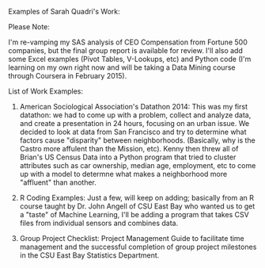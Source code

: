 Examples of Sarah Quadri's Work:

Please Note: 

I'm re-vamping my SAS analysis of CEO Compensation from Fortune 500 companies, but the final group report is available for review.  I'll also add some Excel examples (Pivot Tables, V-Lookups, etc) and Python code (I'm learning on my own right now and will be taking a Data Mining course through Coursera in February 2015).

List of Work Examples:

1. American Sociological Association's Datathon 2014:
   This was my first datathon: we had to come up with a problem, collect and analyze data, and create a presentation in
   24 hours, focusing on an urban issue.  We decided to look at data from San Francisco and try to determine what factors
   cause "disparity" between neighborhoods. (Basically, why is the Castro more affulent than the Mission, etc). 
   Kenny then threw all of Brian's US Census Data into a Python program that tried to cluster attributes such as car ownership,
   median age, employment, etc to come up with a model to determne what makes a neighborhood more "affluent" than another.
   
2. R Coding Examples:
   Just a few, will keep on adding; basically from an R course taught by Dr. John Angell of CSU East Bay who wanted us to get
   a "taste" of Machine Learning,  I'll be adding a program that takes CSV files from individual sensors and combines data.

3.	Group Project Checklist: 
Project Management Guide to facilitate time management and the successful completion of group project milestones 
in the CSU East Bay Statistics Department.



